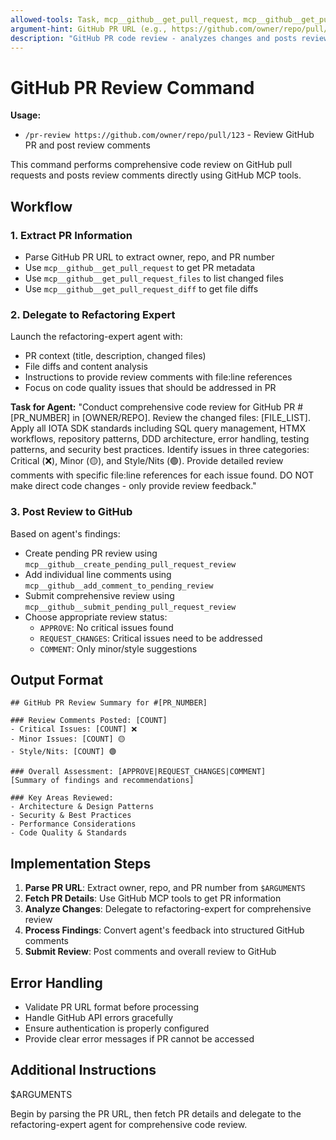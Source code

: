 ```yaml
---
allowed-tools: Task, mcp__github__get_pull_request, mcp__github__get_pull_request_files, mcp__github__get_pull_request_diff, mcp__github__create_pending_pull_request_review, mcp__github__add_comment_to_pending_review, mcp__github__submit_pending_pull_request_review, mcp__github__get_pull_request_comments, mcp__github__get_pull_request_reviews, Read, Glob
argument-hint: GitHub PR URL (e.g., https://github.com/owner/repo/pull/123)
description: "GitHub PR code review - analyzes changes and posts review comments directly on GitHub"
---
```


# GitHub PR Review Command

**Usage:**
- `/pr-review https://github.com/owner/repo/pull/123` - Review GitHub PR and post review comments

This command performs comprehensive code review on GitHub pull requests and posts review comments directly using GitHub MCP tools.

## Workflow

### 1. Extract PR Information
- Parse GitHub PR URL to extract owner, repo, and PR number
- Use `mcp__github__get_pull_request` to get PR metadata
- Use `mcp__github__get_pull_request_files` to list changed files
- Use `mcp__github__get_pull_request_diff` to get file diffs

### 2. Delegate to Refactoring Expert
Launch the refactoring-expert agent with:
- PR context (title, description, changed files)
- File diffs and content analysis
- Instructions to provide review comments with file:line references
- Focus on code quality issues that should be addressed in PR

**Task for Agent:** "Conduct comprehensive code review for GitHub PR #[PR_NUMBER] in [OWNER/REPO]. Review the changed files: [FILE_LIST]. Apply all IOTA SDK standards including SQL query management, HTMX workflows, repository patterns, DDD architecture, error handling, testing patterns, and security best practices. Identify issues in three categories: Critical (❌), Minor (🟡), and Style/Nits (🟢). Provide detailed review comments with specific file:line references for each issue found. DO NOT make direct code changes - only provide review feedback."

### 3. Post Review to GitHub
Based on agent's findings:
- Create pending PR review using `mcp__github__create_pending_pull_request_review`
- Add individual line comments using `mcp__github__add_comment_to_pending_review`
- Submit comprehensive review using `mcp__github__submit_pending_pull_request_review`
- Choose appropriate review status:
  - `APPROVE`: No critical issues found
  - `REQUEST_CHANGES`: Critical issues need to be addressed
  - `COMMENT`: Only minor/style suggestions

## Output Format

```
## GitHub PR Review Summary for #[PR_NUMBER]

### Review Comments Posted: [COUNT]
- Critical Issues: [COUNT] ❌
- Minor Issues: [COUNT] 🟡
- Style/Nits: [COUNT] 🟢

### Overall Assessment: [APPROVE|REQUEST_CHANGES|COMMENT]
[Summary of findings and recommendations]

### Key Areas Reviewed:
- Architecture & Design Patterns
- Security & Best Practices  
- Performance Considerations
- Code Quality & Standards
```

## Implementation Steps

1. **Parse PR URL**: Extract owner, repo, and PR number from `$ARGUMENTS`
2. **Fetch PR Details**: Use GitHub MCP tools to get PR information
3. **Analyze Changes**: Delegate to refactoring-expert for comprehensive review
4. **Process Findings**: Convert agent's feedback into structured GitHub comments
5. **Submit Review**: Post comments and overall review to GitHub

## Error Handling
- Validate PR URL format before processing
- Handle GitHub API errors gracefully
- Ensure authentication is properly configured
- Provide clear error messages if PR cannot be accessed

## Additional Instructions

$ARGUMENTS

Begin by parsing the PR URL, then fetch PR details and delegate to the refactoring-expert agent for comprehensive code review.
